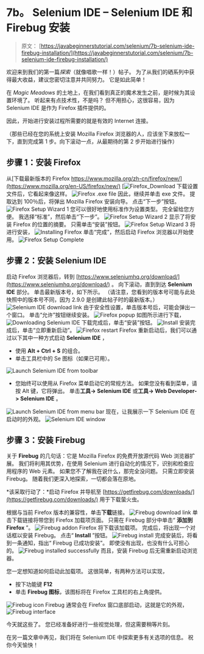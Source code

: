 # 7b。 Selenium IDE – Selenium IDE 和 Firebug 安装

> 原文： [https://javabeginnerstutorial.com/selenium/7b-selenium-ide-firebug-installation/](https://javabeginnerstutorial.com/selenium/7b-selenium-ide-firebug-installation/)

欢迎来到我们的第一篇*探索*（就像唱歌一样！）帖子。 为了从我们的硒系列中获得最大收益，建议您密切注意并共同努力。 它是如此简单！

在 *Magic Meadows* 的土地上，在我们看到真正的魔术发生之前，是时候为其设置环境了。 听起来有点技术性，不是吗？ 但不用担心，这很容易，因为 Selenium IDE 是作为 Firefox 插件提供的。

因此，开始进行安装过程所需要的就是有效的 Internet 连接。

（那些已经在您的系统上安装 Mozilla Firefox 浏览器的人，应该坐下来放松一下，直到完成第 1 步。向下滚动一点，从最期待的第 2 步开始进行操作）

## **步骤 1：安装 Firefox**

从[下载最新版本的 Firefox https://www.mozilla.org/zh-cn/firefox/new/](https://www.mozilla.org/en-US/firefox/new/)
[![Firefox_Download](img/02bd3a668c1d9c0d492b54ad13fd2d3f.png) [](https://javabeginnerstutorial.com/wp-content/uploads/2016/08/Download-Firefox.jpg) 
下载设置文件后，它看起来像这样。
![Firefox .exe file](img/914298339f17ebc56235411b9a2315e1.png)
因此，继续并单击 exe 文件。 提取达到 100％后，将弹出 Mozilla Firefox 安装向导。 点击“下一步”按钮。
![Firefox Setup Wizard 1](img/e632b3b7f694e709b33bf13c183582d5.png)
您可以很好地使用标准作为设置类型。 完全留给您方便。 我选择“标准”，然后单击“下一步”。
![Firefox Setup Wizard 2](img/3d3159103f060a91c2039d00e300f47c.png)
显示了将安装 Firefox 的位置的摘要。 只需单击“安装”按钮。
![Firefox Setup Wizard 3](img/f982a200cd5e54b284b967feddde2785.png)
将进行安装，
![Installing Firefox](img/de3bdeb47e4ae122b90a3d8614ad9596.png)
单击“完成”，然后启动 Firefox 浏览器以开始使用。
![Firefox Setup Complete](img/c15aceef3a1fd2ce3274c69021a7576e.png)

## **步骤 2：安装 Selenium IDE**

启动 Firefox 浏览器后，转到 [https://www.seleniumhq.org/download/](https://www.seleniumhq.org/download/) 。 向下滚动，直到到达 **Selenium IDE** 部分。 单击最新版本号，如下所示。 （请注意，您看到的版本号可能与此处快照中的版本号不同，因为 2.9.0 是创建此帖子时的最新版本。）
![Selenium IDE download link](img/d605cdb13489decde91ee24f8344f8d2.png)
由于安全性设置，单击版本号后，可能会弹出一个窗口。 单击“允许”按钮继续安装。
![Firefox popup](img/b78749d97570c911168b97a4691e2e19.png)
如图所示进行下载，
![Downloading Selenium IDE](img/17b8811e045e5301bec03b0eeab7c46f.png)
下载完成后，单击“安装”按钮。
![Install](img/6d2a77e9e493785572bd0bacb91a313c.png)
安装完成后，单击“立即重新启动”。
![Firefox restart](img/f0c645be21e2391078570196818d04b3.png)
Firefox 重新启动后，我们可以通过以下其中一种方式启动 **Selenium IDE** ，

*   使用 **Alt + Ctrl + S** 的组合。
*   单击工具栏中的 Se 图标（如果已可用）。

![Launch Selenium IDE from toolbar](img/5a393209bd94853a3512b68abf604f12.png)

*   您始终可以使用从 Firefox 菜单启动它的常规方法。 如果您没有看到菜单，请按 Alt 键，它将弹出。 单击**工具-> Selenium IDE** 或**工具-> Web Developer-> Selenium IDE** 。

![Launch Selenium IDE from menu bar](img/0abfa248b9d95713feeb2ceefacc9f2a.png)
现在，让我展示一下 Selenium IDE 在启动时的外观。
![Selenium IDE window](img/cad46546764238b41c604fafc57cb5bd.png)

## **步骤 3：安装 Firebug**

关于 **Firebug** 的几句话：它是 Mozilla Firefox 的免费开放源代码 Web 浏览器扩展。 我们将利用其优势，在使用 Selenium 进行自动化的情况下，识别和检查应用程序的 Web 元素。 如果您不了解我在说什么，那完全没问题。 只需立即安装 Firebug。 随着我们更深入地探索，一切都会落在原地。

*该采取行动了：*启动 Firefox 并导航至 [https://getfirebug.com/downloads/](https://getfirebug.com/downloads/) 用于下载萤火虫。

根据与当前 Firefox 版本的兼容性，单击**下载**链接。
![Firebug download link](img/c4e421fb7838d6e3632b572041c4fd0a.png)
单击下载链接将带您到 Firefox 加载项页面。 只需在 Firebug 部分中单击“ **添加到 Firefox** ”。
![Firebug addon](img/b9ecb01bb460fb4bdff680d998185621.png)
Firefox 将下载该加载项。 完成后，将出现一个对话框以安装 Firebug。 点击“ **Install** ”按钮。
![Firebug install](img/e8dac3778c53038939a2d8a8670ec959.png)
完成安装后，将看到一条通知，指出“ Firebug 已成功安装”。 即使没有出现，也没有什么可担心的。
![Firebug installed successfully](img/8c369137d2d02e475ac7ab671de5c65a.png)
而且，安装 Firebug 后无需重新启动浏览器。

您一定想知道如何启动此加载项。 这很简单，有两种方法可以实现，

*   按下功能键 **F12**
*   单击 **Firebug 图标**，该图标将在 Firefox 工具栏的右上角提供。

![Firebug icon](img/56fc5ea040656d3d4bf96d347c74f353.png)
Firebug 通常会在 Firefox 窗口底部启动，这就是它的外观，
![Firebug interface](img/bfbeb2d30beaf42b4e2e9a211c48121a.png)

今天就这些了。 您已经准备好进行一些视觉处理，但这需要稍等片刻。

在另一篇文章中再见，我们将在 Selenium IDE 中探索更多有关选项的信息。 祝你今天愉快！

